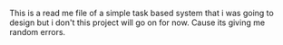 This is a read me file of a simple task based system that i was going to design but i don't this project will go on for now. Cause its giving me random errors.

